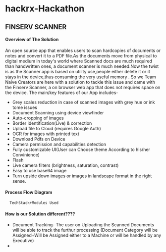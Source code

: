 # hackrx-Hackathon

## FINSERV SCANNER
#### Overview of The Solution
 An open source app that enables users to scan hardcopies of documents or notes and convert it to a PDF file.As the documents move from physical to digital medium in today's world where Scanned docs are much required than handwritten ones, a document scanner is much needed.Now the twist is as the Scanner app is based on utility use,people either delete it or it stays in the device,thus consuming the very useful memory . So we Team Naive Creators are here with a solution to tackle this issue and came with the Finserv Scanner, a on browser web app that does not requires space on the device.
 The main/key features of our App includes-
 * Grey scales reduction in case of scanned images with grey hue or ink tome issues
 * Document Scanning using device viewfinder
 * Auto-cropping of images
 * Border identification(Live) & correction
 * Upload file to Cloud (requires Google Auth)
 * OCR for images with printed text
 * Download Pdfs on Device
 * Camera permission and capabilities detection
 * Fully customizable UI(User can Choose theme According to his/her Convinience)
 * Flash
 * Live camera filters (brightness, saturation, contrast)
 * Easy to use base64 image
 * Turn upside down images or images in landscape format in the right sense.



####  Process Flow Diagram
      TechStack+Modules Used


#### How is our Solution different????
* Document Tracking- The user on Uploading the Scanned Documents will be able to track the furthur processing (Document Category will be Assigned+Will be Assigned either to a Machine or will be handled by any Executive)
* 




